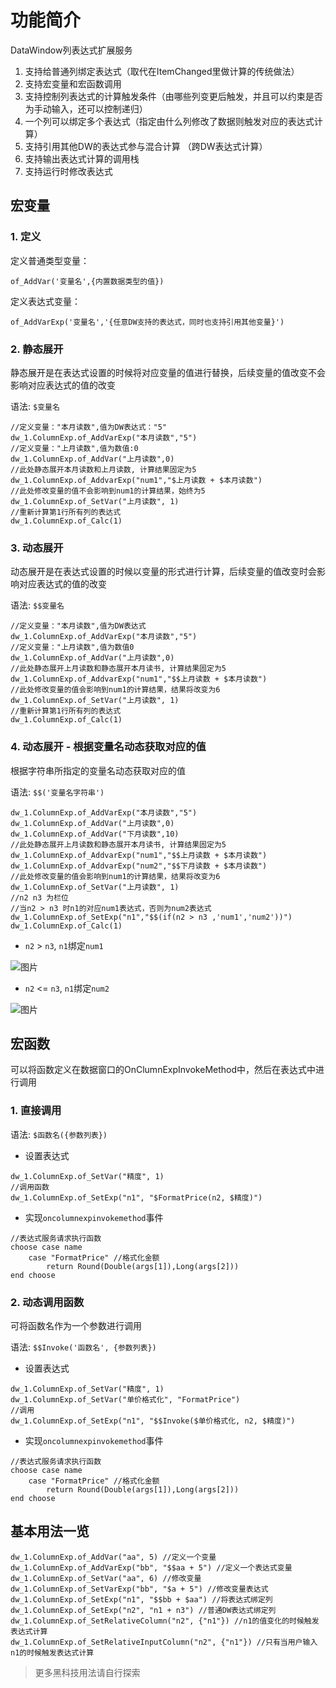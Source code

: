 # 功能简介

DataWindow列表达式扩展服务

1. 支持给普通列绑定表达式（取代在ItemChanged里做计算的传统做法）
2. 支持宏变量和宏函数调用
3. 支持控制列表达式的计算触发条件（由哪些列变更后触发，并且可以约束是否为手动输入，还可以控制递归）
4. 一个列可以绑定多个表达式（指定由什么列修改了数据则触发对应的表达式计算）
5. 支持引用其他DW的表达式参与混合计算 （跨DW表达式计算）
6. 支持输出表达式计算的调用栈
7. 支持运行时修改表达式

## 宏变量

### 1. 定义

定义普通类型变量：

```
of_AddVar('变量名',{内置数据类型的值})
```

定义表达式变量：

```
of_AddVarExp('变量名','{任意DW支持的表达式，同时也支持引用其他变量}')
```

### 2. 静态展开

静态展开是在表达式设置的时候将对应变量的值进行替换，后续变量的值改变不会影响对应表达式的值的改变

语法: `$变量名`

```
//定义变量："本月读数",值为DW表达式："5"
dw_1.ColumnExp.of_AddVarExp("本月读数","5")
//定义变量："上月读数",值为数值:0
dw_1.ColumnExp.of_AddVar("上月读数",0)
//此处静态展开本月读数和上月读数, 计算结果固定为5
dw_1.ColumnExp.of_AddvarExp("num1","$上月读数 + $本月读数")
//此处修改变量的值不会影响到num1的计算结果，始终为5
dw_1.ColumnExp.of_SetVar("上月读数", 1)
//重新计算第1行所有列的表达式
dw_1.ColumnExp.of_Calc(1)
```

### 3. 动态展开

动态展开是在表达式设置的时候以变量的形式进行计算，后续变量的值改变时会影响对应表达式的值的改变

语法: `$$变量名`

```
//定义变量："本月读数",值为DW表达式
dw_1.ColumnExp.of_AddVarExp("本月读数","5")
//定义变量："上月读数",值为数值0
dw_1.ColumnExp.of_AddVar("上月读数",0)
//此处静态展开上月读数和静态展开本月读书, 计算结果固定为5
dw_1.ColumnExp.of_AddvarExp("num1","$$上月读数 + $本月读数")
//此处修改变量的值会影响到num1的计算结果，结果将改变为6
dw_1.ColumnExp.of_SetVar("上月读数", 1)
//重新计算第1行所有列的表达式
dw_1.ColumnExp.of_Calc(1)
```

### 4. 动态展开 - 根据变量名动态获取对应的值

根据字符串所指定的变量名动态获取对应的值

语法: `$$('变量名字符串')`

```
dw_1.ColumnExp.of_AddVarExp("本月读数","5")
dw_1.ColumnExp.of_AddVar("上月读数",0)
dw_1.ColumnExp.of_AddVar("下月读数",10)
//此处静态展开上月读数和静态展开本月读书, 计算结果固定为5
dw_1.ColumnExp.of_AddvarExp("num1","$$上月读数 + $本月读数")
dw_1.ColumnExp.of_AddvarExp("num2","$$下月读数 + $本月读数")
//此处修改变量的值会影响到num1的计算结果，结果将改变为6
dw_1.ColumnExp.of_SetVar("上月读数", 1)
//n2 n3 为栏位
//当n2 > n3 时n1的对应num1表达式，否则为num2表达式
dw_1.ColumnExp.of_SetExp("n1","$$(if(n2 > n3 ,'num1','num2'))")
dw_1.ColumnExp.of_Calc(1)
```

- `n2` > `n3`, `n1`绑定`num1`

![图片](https://user-images.githubusercontent.com/38213294/152972931-9e589f98-2f0d-4c38-8f4b-4156bb2dc612.png)

- `n2` <= `n3`, `n1`绑定`num2`

![图片](https://user-images.githubusercontent.com/38213294/152973091-f683b0c9-6dad-4bb3-a3f0-e01191a658e6.png)

## 宏函数

可以将函数定义在数据窗口的OnClumnExpInvokeMethod中，然后在表达式中进行调用

### 1. 直接调用

语法: `$函数名({参数列表})`

- 设置表达式

```
dw_1.ColumnExp.of_SetVar("精度", 1)
//调用函数
dw_1.ColumnExp.of_SetExp("n1", "$FormatPrice(n2, $精度)")
```

- 实现`oncolumnexpinvokemethod`事件

```
//表达式服务请求执行函数
choose case name
    case "FormatPrice" //格式化金额
        return Round(Double(args[1]),Long(args[2]))
end choose
```

### 2. 动态调用函数

可将函数名作为一个参数进行调用

语法: `$$Invoke('函数名', {参数列表})`

- 设置表达式
```
dw_1.ColumnExp.of_SetVar("精度", 1)
dw_1.ColumnExp.of_SetVar("单价格式化", "FormatPrice")
//调用
dw_1.ColumnExp.of_SetExp("n1", "$$Invoke($单价格式化, n2, $精度)")
```

- 实现`oncolumnexpinvokemethod`事件
```
//表达式服务请求执行函数
choose case name
    case "FormatPrice" //格式化金额
        return Round(Double(args[1]),Long(args[2]))
end choose
```

## 基本用法一览

```
dw_1.ColumnExp.of_AddVar("aa", 5) //定义一个变量
dw_1.ColumnExp.of_AddVarExp("bb", "$$aa + 5") //定义一个表达式变量
dw_1.ColumnExp.of_SetVar("aa", 6) //修改变量
dw_1.ColumnExp.of_SetVarExp("bb", "$a + 5") //修改变量表达式
dw_1.ColumnExp.of_SetExp("n1", "$$bb + $aa") //将表达式绑定列
dw_1.ColumnExp.of_SetExp("n2", "n1 + n3") //普通DW表达式绑定列
dw_1.ColumnExp.of_SetRelativeColumn("n2", {"n1"}) //n1的值变化的时候触发表达式计算
dw_1.ColumnExp.of_SetRelativeInputColumn("n2", {"n1"}) //只有当用户输入n1的时候触发表达式计算
```

> 更多黑科技用法请自行探索
